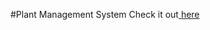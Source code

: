 #Plant Management System
Check it out<a href="https://alextigernick.github.io/UAMS/home.html"> here</a>
